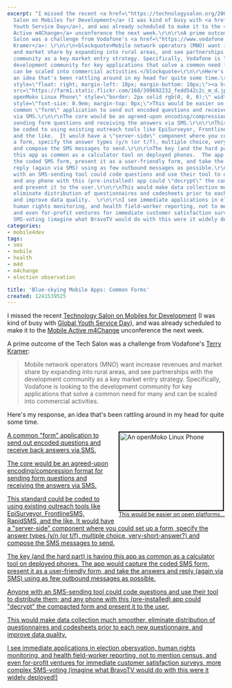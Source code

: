 ```yaml
---
excerpt: "I missed the recent <a href=\"https://technologysalon.org/2009/05/m-development-challenge.html\">Technology
  Salon on Mobiles for Development</a> (I was kind of busy with <a href=\"https://GYSD.org\">Global
  Youth Service Day</a>), and was already scheduled to make it to the <a href=\"https://mobileactive.org/\">Mobile
  Active m4Change</a> unconference the next week.\r\n\r\nA prime outcome of the Tech
  Salon was a challenge from Vodafone's <a href=\"https://www.vodafone.com/start/about_vodafone/corporate_governance/executive_committee/terry_kramer.html\">Terry
  Kramer</a>: \r\n\r\n<blockquote>Mobile network operators (MNO) want increase revenues
  and market share by expanding into rural areas, and see partnerships with the development
  community as a key market entry strategy. Specifically, Vodafone is looking to the
  development community for key applications that solve a common need for many and
  can be scaled into commercial activities.</blockquote>\r\n\r\nHere's my response,
  an idea that's been rattling around in my head for quite some time.\r\n\r\n<div
  style=\"float: right; margin-left: 10px; margin-bottom: 10px;\"><a href=\"https://www.flickr.com/photos/phauly/399692232/\"><img
  src=\"https://farm1.static.flickr.com/168/399692232_fedd542c2c_m_d.jpg\" alt=\"An
  openMoko Linux Phone\" style=\"border: 2px solid rgb(0, 0, 0);\" width=\"240\" height=\"180\"><br><span
  style=\"font-size: 0.9em; margin-top: 0px;\">This would be easier on open platforms...</div>A
  common \"form\" application to send out encoded questions and receive back answers
  via SMS.\r\n\r\nThe core would be an agreed-upon encoding/compression format for
  sending form questions and receiving the answers via SMS.\r\n\r\nThis standard could
  be coded to using existing outreach tools like EpiSurveyor, FrontlineSMS, RapidSMS,
  and the like.  It would have a \"server-side\" component where you could set up
  a form, specify the answer types (y/n (or t/f), multiple choice, very-short-answer?)
  and compose the SMS messages to send.\r\n\r\nThe key (and the hard part) is having
  this app as common as a calculator tool on deployed phones.  The app would capture
  the coded SMS form, present it as a user-friendly form, and take the answers and
  reply (again via SMS) using as few outbound messages as possible.\r\n\r\nAnyone
  with an SMS-sending tool could code questions and use their tool to distribute them;
  and any phone with this (pre-installed) app could \"decrypt\" the compacted form
  and present it to the user.\r\n\r\nThis would make data collection much smoother,
  eliminate distribution of questionnaires and codesheets prior to each new questionnaire,
  and improve data quality.  \r\n\r\nI see immediate applications in election obersvation,
  human rights monitoring, and health field-worker reporting, not to mention census,
  and even for-profit ventures for immediate customer satisfaction surveys, more complex
  SMS-voting (imagine what BravoTV would do with this were it widely deployed!)\r\n"
categories:
- mobile4dev
tags:
- sms
- mobile
- health
- m4d
- m4change
- election observation

title: 'Blue-skying Mobile Apps: Common Forms'
created: 1241539525
---
```

I missed the recent <a href="https://technologysalon.org/2009/05/m-development-challenge.html">Technology Salon on Mobiles for Development</a> (I was kind of busy with <a href="https://GYSD.org">Global Youth Service Day</a>), and was already scheduled to make it to the <a href="https://mobileactive.org/">Mobile Active m4Change</a> unconference the next week.

A prime outcome of the Tech Salon was a challenge from Vodafone's <a href="https://www.vodafone.com/start/about_vodafone/corporate_governance/executive_committee/terry_kramer.html">Terry Kramer</a>: 

<blockquote>Mobile network operators (MNO) want increase revenues and market share by expanding into rural areas, and see partnerships with the development community as a key market entry strategy. Specifically, Vodafone is looking to the development community for key applications that solve a common need for many and can be scaled into commercial activities.</blockquote>

Here's my response, an idea that's been rattling around in my head for quite some time.

<div style="float: right; margin-left: 10px; margin-bottom: 10px;"><a href="https://www.flickr.com/photos/phauly/399692232/"><img src="https://farm1.static.flickr.com/168/399692232_fedd542c2c_m_d.jpg" alt="An openMoko Linux Phone" style="border: 2px solid rgb(0, 0, 0);" width="240" height="180"><br><span style="font-size: 0.9em; margin-top: 0px;">This would be easier on open platforms...</div>A common "form" application to send out encoded questions and receive back answers via SMS.

The core would be an agreed-upon encoding/compression format for sending form questions and receiving the answers via SMS.

This standard could be coded to using existing outreach tools like EpiSurveyor, FrontlineSMS, RapidSMS, and the like.  It would have a "server-side" component where you could set up a form, specify the answer types (y/n (or t/f), multiple choice, very-short-answer?) and compose the SMS messages to send.

The key (and the hard part) is having this app as common as a calculator tool on deployed phones.  The app would capture the coded SMS form, present it as a user-friendly form, and take the answers and reply (again via SMS) using as few outbound messages as possible.

Anyone with an SMS-sending tool could code questions and use their tool to distribute them; and any phone with this (pre-installed) app could "decrypt" the compacted form and present it to the user.

This would make data collection much smoother, eliminate distribution of questionnaires and codesheets prior to each new questionnaire, and improve data quality.  

I see immediate applications in election obersvation, human rights monitoring, and health field-worker reporting, not to mention census, and even for-profit ventures for immediate customer satisfaction surveys, more complex SMS-voting (imagine what BravoTV would do with this were it widely deployed!)
<!--break-->
